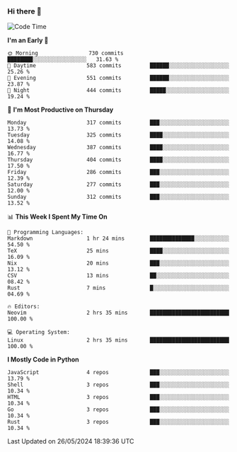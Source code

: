 ### Hi there 👋
<!--START_SECTION:waka-->
![Code Time](http://img.shields.io/badge/Code%20Time-325%20hrs%2031%20mins-blue)

**I'm an Early 🐤** 

```text
🌞 Morning                730 commits         ████████░░░░░░░░░░░░░░░░░   31.63 % 
🌆 Daytime                583 commits         ██████░░░░░░░░░░░░░░░░░░░   25.26 % 
🌃 Evening                551 commits         ██████░░░░░░░░░░░░░░░░░░░   23.87 % 
🌙 Night                  444 commits         █████░░░░░░░░░░░░░░░░░░░░   19.24 % 
```
📅 **I'm Most Productive on Thursday** 

```text
Monday                   317 commits         ███░░░░░░░░░░░░░░░░░░░░░░   13.73 % 
Tuesday                  325 commits         ████░░░░░░░░░░░░░░░░░░░░░   14.08 % 
Wednesday                387 commits         ████░░░░░░░░░░░░░░░░░░░░░   16.77 % 
Thursday                 404 commits         ████░░░░░░░░░░░░░░░░░░░░░   17.50 % 
Friday                   286 commits         ███░░░░░░░░░░░░░░░░░░░░░░   12.39 % 
Saturday                 277 commits         ███░░░░░░░░░░░░░░░░░░░░░░   12.00 % 
Sunday                   312 commits         ███░░░░░░░░░░░░░░░░░░░░░░   13.52 % 
```


📊 **This Week I Spent My Time On** 

```text
💬 Programming Languages: 
Markdown                 1 hr 24 mins        ██████████████░░░░░░░░░░░   54.50 % 
TeX                      25 mins             ████░░░░░░░░░░░░░░░░░░░░░   16.09 % 
Nix                      20 mins             ███░░░░░░░░░░░░░░░░░░░░░░   13.12 % 
CSV                      13 mins             ██░░░░░░░░░░░░░░░░░░░░░░░   08.42 % 
Rust                     7 mins              █░░░░░░░░░░░░░░░░░░░░░░░░   04.69 % 

🔥 Editors: 
Neovim                   2 hrs 35 mins       █████████████████████████   100.00 % 

💻 Operating System: 
Linux                    2 hrs 35 mins       █████████████████████████   100.00 % 
```

**I Mostly Code in Python** 

```text
JavaScript               4 repos             ███░░░░░░░░░░░░░░░░░░░░░░   13.79 % 
Shell                    3 repos             ███░░░░░░░░░░░░░░░░░░░░░░   10.34 % 
HTML                     3 repos             ███░░░░░░░░░░░░░░░░░░░░░░   10.34 % 
Go                       3 repos             ███░░░░░░░░░░░░░░░░░░░░░░   10.34 % 
Rust                     3 repos             ███░░░░░░░░░░░░░░░░░░░░░░   10.34 % 
```




 Last Updated on 26/05/2024 18:39:36 UTC
<!--END_SECTION:waka-->

<!--
**YoganshSharma/YoganshSharma** is a ✨ _special_ ✨ repository because its `README.md` (this file) appears on your GitHub profile.

Here are some ideas to get you started:

- 🔭 I’m currently working on ...
- 🌱 I’m currently learning ...
- 👯 I’m looking to collaborate on ...
- 🤔 I’m looking for help with ...
- 💬 Ask me about ...
- 📫 How to reach me: ...
- 😄 Pronouns: ...
- ⚡ Fun fact: ...
-->

